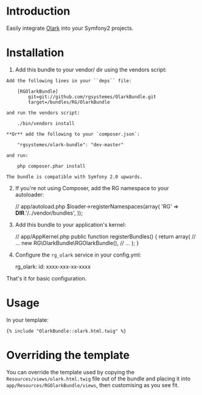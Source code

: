 Introduction
============

Easily integrate [Olark](http://www.olark.com) into your Symfony2 projects.

Installation
============

  1. Add this bundle to your vendor/ dir using the vendors script:

    Add the following lines in your ``deps`` file:

        [RGOlarkBundle]
            git=git://github.com/rgsystemes/OlarkBundle.git
            target=/bundles/RG/OlarkBundle

    and run the vendors script:

        ./bin/vendors install

    **Or** add the following to your `composer.json`:

        "rgsystemes/olark-bundle": "dev-master"

    and run:

        php composer.phar install

    The bundle is compatible with Symfony 2.0 upwards.


  2. If you're not using Composer, add the RG namespace to your autoloader:

        // app/autoload.php
        $loader->registerNamespaces(array(
            'RG' => __DIR__.'/../vendor/bundles',
        ));

  3. Add this bundle to your application's kernel:

        // app/AppKernel.php
        public function registerBundles()
        {
            return array(
                // ...
                new RG\OlarkBundle\RGOlarkBundle(),
                // ...
            );
        }

  4. Configure the `rg_olark` service in your config.yml:

        rg_olark:
            id: xxxx-xxx-xx-xxxx


That's  it for basic configuration.

Usage
=====

In your template:

    {% include "OlarkBundle::olark.html.twig" %}


Overriding the template
=======================

You can override the template used by copying the
`Resources/views/olark.html.twig` file out of the bundle and placing it
into `app/Resources/RGOlarkBundle/views`, then customising
as you see fit.
